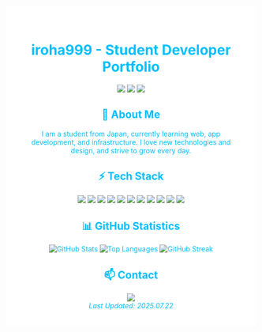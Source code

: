 <div align="center">
  

<div align="center" style="background-color:#ffffff; color:#00BFFF; padding:32px;">


# iroha999 - Student Developer Portfolio


<p align="center">
  <img src="https://img.shields.io/badge/Status-Available_for_hire-00BFFF?style=for-the-badge" />
  <img src="https://img.shields.io/badge/Focus-Full_Stack_Development-1a1a1a?style=for-the-badge&labelColor=00BFFF" />
  <img src="https://img.shields.io/badge/Location-Japan-00BFFF?style=for-the-badge&labelColor=1a1a1a" />
</p>



## 👤 **About Me**

I am a student from Japan, currently learning web, app development, and infrastructure.
I love new technologies and design, and strive to grow every day.



## ⚡ **Tech Stack**

<div align="center">
  <img src="https://img.shields.io/badge/HTML5-000000?style=for-the-badge&logo=html5&logoColor=00BFFF" />
  <img src="https://img.shields.io/badge/CSS3-000000?style=for-the-badge&logo=css3&logoColor=00BFFF" />
  <img src="https://img.shields.io/badge/JavaScript-000000?style=for-the-badge&logo=javascript&logoColor=00BFFF" />
  <img src="https://img.shields.io/badge/React-000000?style=for-the-badge&logo=react&logoColor=00BFFF" />
  <img src="https://img.shields.io/badge/Next.js-000000?style=for-the-badge&logo=next.js&logoColor=00BFFF" />
  <img src="https://img.shields.io/badge/Tailwind_CSS-000000?style=for-the-badge&logo=tailwind-css&logoColor=00BFFF" />
  <img src="https://img.shields.io/badge/Java-000000?style=for-the-badge&logo=openjdk&logoColor=00BFFF" />
  <img src="https://img.shields.io/badge/C%23-000000?style=for-the-badge&logo=c-sharp&logoColor=00BFFF" />
  <img src="https://img.shields.io/badge/Node.js-000000?style=for-the-badge&logo=node.js&logoColor=00BFFF" />
  <img src="https://img.shields.io/badge/Linux-000000?style=for-the-badge&logo=linux&logoColor=00BFFF" />
  <img src="https://img.shields.io/badge/Flutter-000000?style=for-the-badge&logo=flutter&logoColor=00BFFF" />
</div>

## 📊 **GitHub Statistics**

<div align="center">
  <img src="https://github-readme-stats.vercel.app/api?username=iroha999&show_icons=true&theme=dark&hide_border=true&bg_color=000000&title_color=00BFFF&icon_color=00BFFF&text_color=ffffff&border_color=1a1a1a" alt="GitHub Stats" />
  <img src="https://github-readme-stats.vercel.app/api/top-langs/?username=iroha999&layout=compact&theme=dark&hide_border=true&bg_color=000000&title_color=00BFFF&text_color=ffffff&border_color=1a1a1a" alt="Top Languages" />
  <img src="https://github-readme-streak-stats.herokuapp.com/?user=iroha999&theme=dark&hide_border=true&background=000000&stroke=00BFFF&ring=00BFFF&fire=00BFFF&currStreakLabel=00BFFF&sideLabels=ffffff&dates=ffffff" alt="GitHub Streak" />
</div>



## 📫 **Contact**

<div align="center">
  <a href="https://github.com/iroha999">
    <img src="https://img.shields.io/badge/GitHub-000000?style=for-the-badge&logo=github&logoColor=00BFFF" />
  </a>
</div>


<div align="center">
  <em>Last Updated: 2025.07.22</em>
</div>